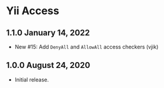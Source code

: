 # Yii Access

## 1.1.0 January 14, 2022

- New #15: Add `DenyAll` and `AllowAll` access checkers (vjik)

## 1.0.0 August 24, 2020

- Initial release.
